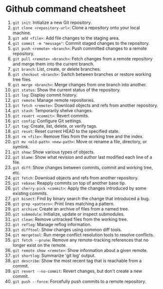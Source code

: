 # Github command cheatsheet

1. `git init`: Initialize a new Git repository.
2. `git clone <repository-url>`: Clone a repository onto your local machine.
3. `git add <file>`: Add file changes to the staging area.
4. `git commit -m "message"`: Commit staged changes to the repository.
5. `git push <remote> <branch>`: Push committed changes to a remote repository.
6. `git pull <remote> <branch>`: Fetch changes from a remote repository and merge them into the current branch.
7. `git branch`: List, create, or delete branches.
8. `git checkout <branch>`: Switch between branches or restore working tree files.
9. `git merge <branch>`: Merge changes from one branch into another.
10. `git status`: Show the current status of the repository.
11. `git log`: Display commit history.
12. `git remote`: Manage remote repositories.
13. `git fetch <remote>`: Download objects and refs from another repository.
14. `git stash`: Temporarily shelve changes.
15. `git revert <commit>`: Revert commits.
16. `git config`: Configure Git settings.
17. `git tag`: Create, list, delete, or verify tags.
18. `git reset`: Reset current HEAD to the specified state.
19. `git rm <file>`: Remove files from the working tree and the index.
20. `git mv <old-path> <new-path>`: Move or rename a file, directory, or symlink.
21. `git show`: Show various types of objects.
22. `git blame`: Show what revision and author last modified each line of a file.
23. `git diff`: Show changes between commits, commit and working tree, etc.
24. `git fetch`: Download objects and refs from another repository.
25. `git rebase`: Reapply commits on top of another base tip.
26. `git cherry-pick <commit>`: Apply the changes introduced by some existing commits.
27. `git bisect`: Find by binary search the change that introduced a bug.
28. `git grep <pattern>`: Print lines matching a pattern.
29. `git archive`: Create an archive of files from a named tree.
30. `git submodule`: Initialize, update or inspect submodules.
31. `git clean`: Remove untracked files from the working tree.
32. `git reflog`: Manage reflog information.
33. `git difftool`: Show changes using common diff tools.
34. `git mergetool`: Run merge conflict resolution tools to resolve conflicts.
35. `git fetch --prune`: Remove any remote-tracking references that no longer exist on the remote.
36. `git remote show <remote>`: Show information about a given remote.
37. `git shortlog`: Summarize 'git log' output.
38. `git describe`: Show the most recent tag that is reachable from a commit.
39. `git revert --no-commit`: Revert changes, but don't create a new commit.
40. `git push --force`: Forcefully push commits to a remote repository.

